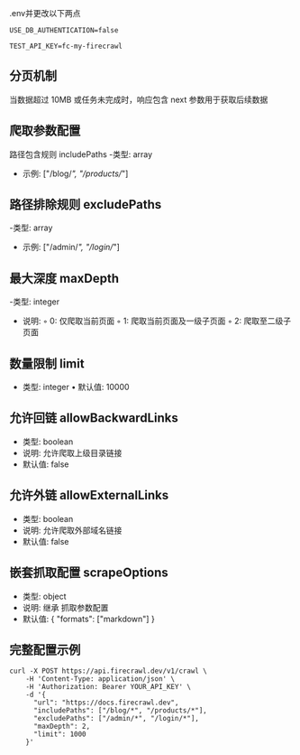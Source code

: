 .env并更改以下两点

```
USE_DB_AUTHENTICATION=false

TEST_API_KEY=fc-my-firecrawl
```

## 分页机制
当数据超过 10MB 或任务未完成时，响应包含 next 参数用于获取后续数据

## 爬取参数配置
路径包含规则 includePaths
-类型: array 
- 示例: ["/blog/*", "/products/*"]

## 路径排除规则 excludePaths
-类型: array 
- 示例: ["/admin/*", "/login/*"]

## 最大深度 maxDepth
-类型: integer 
- 说明: ◦ 0: 仅爬取当前页面 ◦ 1: 爬取当前页面及一级子页面 ◦ 2: 爬取至二级子页面

## 数量限制 limit
- 类型: integer • 默认值: 10000

## 允许回链 allowBackwardLinks
- 类型: boolean
- 说明: 允许爬取上级目录链接
- 默认值: false

## 允许外链 allowExternalLinks
- 类型: boolean
- 说明: 允许爬取外部域名链接
- 默认值: false

## 嵌套抓取配置 scrapeOptions
- 类型: object
- 说明: 继承 抓取参数配置
- 默认值: { "formats": ["markdown"] }

## 完整配置示例

```
curl -X POST https://api.firecrawl.dev/v1/crawl \
    -H 'Content-Type: application/json' \
    -H 'Authorization: Bearer YOUR_API_KEY' \
    -d '{
      "url": "https://docs.firecrawl.dev",
      "includePaths": ["/blog/*", "/products/*"],
      "excludePaths": ["/admin/*", "/login/*"],
      "maxDepth": 2,
      "limit": 1000
    }'
```
